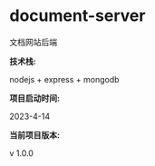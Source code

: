 # document-server

文档网站后端



**技术栈:**

nodejs + express + mongodb



**项目启动时间:**

2023-4-14



**当前项目版本:**

v 1.0.0